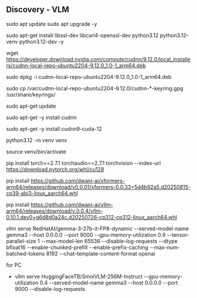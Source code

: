 ## Discovery - VLM


sudo apt update
sudo apt upgrade -y

sudo apt-get install libssl-dev libcurl4-openssl-dev python3.12 python3.12-venv python3.12-dev -y


wget https://developer.download.nvidia.com/compute/cudnn/9.12.0/local_installers/cudnn-local-repo-ubuntu2204-9.12.0_1.0-1_arm64.deb

sudo dpkg -i cudnn-local-repo-ubuntu2204-9.12.0_1.0-1_arm64.deb

sudo cp /var/cudnn-local-repo-ubuntu2204-9.12.0/cudnn-*-keyring.gpg /usr/share/keyrings/


sudo apt-get update

sudo apt-get -y install cudnn

sudo apt-get -y install cudnn9-cuda-12



python3.12 -m venv venv

source venv/bin/activate


pip install torch==2.7.1 torchaudio==2.7.1 torchvision --index-url https://download.pytorch.org/whl/cu128

<!-- 

pip install https://github.com/sachinsshetty/flashinfer-arm64/releases/download/v0.0.0.1/flashinfer_python-0.2.11.post1-py3-none-any.whl
-->

pip install https://github.com/dwani-ai/xformers-arm64/releases/download/v0.0.01/xformers-0.0.33+5d4b92a5.d20250815-cp39-abi3-linux_aarch64.whl

pip install https://github.com/dwani-ai/vllm-arm64/releases/download/v.0.0.4/vllm-0.10.1.dev0+g6d8d0a24c.d20250726-cp312-cp312-linux_aarch64.whl

<!-- 
vllm serve RedHatAI/gemma-3-27b-it-FP8-dynamic --served-model-name gemma3 --host 0.0.0.0 --port 9000 --gpu-memory-utilization 0.9 --tensor-parallel-size 1 --max-model-len 65536 --disable-log-requests  --dtype bfloat16 --chat-template-content-format openai
-->

vllm serve RedHatAI/gemma-3-27b-it-FP8-dynamic --served-model-name gemma3 --host 0.0.0.0 --port 9000 --gpu-memory-utilization 0.9 --tensor-parallel-size 1 --max-model-len 65536 --disable-log-requests --dtype bfloat16 --enable-chunked-prefill --enable-prefix-caching --max-num-batched-tokens 8192 --chat-template-content-format openai

for PC

- vllm serve HuggingFaceTB/SmolVLM-256M-Instruct --gpu-memory-utilization 0.4 --served-model-name gemma3 --host 0.0.0.0 --port 9000 --disable-log-requests

<!-- 
vllm serve RedHatAI/gemma-3-4b-it-FP8-dynamic --served-model-name gemma3 --host 0.0.0.0 --port 9000 --gpu-memory-utilization 0.4 --tensor-parallel-size 1 --max-model-len 4096 --disable-log-requests


vllm serve Qwen/Qwen2.5-VL-3B-Instruct-AWQ --gpu-memory-utilization 0.4

for Server
- vllm serve RedHatAI/gemma-3-27b-it-FP8-dynamic --served-model-name gemma3 --host 0.0.0.0 --port 9000 --gpu-memory-utilization 0.4 --tensor-parallel-size 1 --max-model-len 65536 --disable-log-requests

- vllm serve RedHatAI/gemma-3-4b-it-FP8-dynamic --served-model-name gemma3 --host 0.0.0.0 --port 9000 --gpu-memory-utilization 0.4 --tensor-parallel-size 1 --max-model-len 8192 --disable-log-requests


- with llama-cpp
    - docker compose -f llama-cpp-compose.yaml up -d

-->